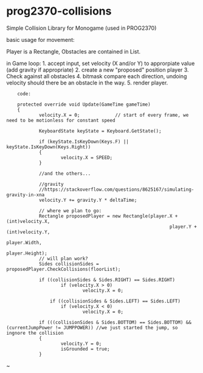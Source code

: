 # prog2370-collisions
Simple Collision Library for Monogame (used in PROG2370)

basic usage for movement:

Player is a Rectangle, Obstacles are contained in List<Rectangle>.

in Game loop:
        1. accept input, set velocity (X and/or Y) to approrpiate value
                        (add gravity if appropriate)
        2. create a new "proposed" position player
        3. Check against all obstacles
        4. bitmask compare each direction, undoing velocity should there be an obstacle in the way.
        5. render player.

        code:

        protected override void Update(GameTime gameTime)
        {
                velocity.X = 0;             // start of every frame, we need to be motionless for constant speed

                KeyboardState keyState = Keyboard.GetState();

                if (keyState.IsKeyDown(Keys.F) || keyState.IsKeyDown(Keys.Right))
                {
                        velocity.X = SPEED;
                }

                //and the others...

                //gravity
                //https://stackoverflow.com/questions/8625167/simulating-gravity-in-xna
                velocity.Y += gravity.Y * deltaTime;

                // where we plan to go:
                Rectangle proposedPlayer = new Rectangle(player.X + (int)velocity.X,
                                                                player.Y + (int)velocity.Y,
                                                                player.Width,
                                                                player.Height);
                // will plan work?
                Sides collisionSides = proposedPlayer.CheckCollisions(floorList);

                if ((collisionSides & Sides.RIGHT) == Sides.RIGHT)
                        if (velocity.X > 0)
                                velocity.X = 0;

                    if ((collisionSides & Sides.LEFT) == Sides.LEFT)
                        if (velocity.X < 0)
                                velocity.X = 0;

                if (((collisionSides & Sides.BOTTOM) == Sides.BOTTOM) && (currentJumpPower != JUMPPOWER)) //we just started the jump, so ingnore the collision
                {
                        velocity.Y = 0;
                        isGrounded = true;
                }

~           
